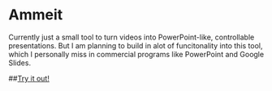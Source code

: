 # Ammeit

Currently just a small tool to turn videos into PowerPoint-like, controllable presentations.
But I am planning to build in alot of funcitonality into this tool, which I personally miss in 
commercial programs like PowerPoint and Google Slides.

##[Try it out!](ammeit.lucasengleder.com)
